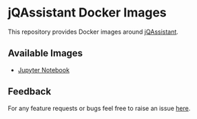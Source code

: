 # jQAssistant Docker Images

This repository provides Docker images around [jQAssistant](https://jqassistant.org).

## Available Images

- [Jupyter Notebook](jupyter-notebook/README.md)

## Feedback

For any feature requests or bugs feel free to raise an issue [here](https://github.com/jqassistant-contrib/jqassistant-docker-images/issues). 